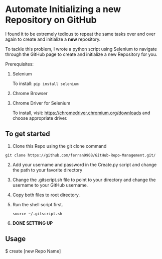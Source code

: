 # Automate Initializing a new Repository on GitHub

I found it to be extremely tedious to repeat the same tasks over and over again to create and initialize a **new** repository.

To tackle this problem, I wrote a python script using Selenium to navigate through the GitHub page to create and initialize a new Repository for you.


Prerequisites:
1. Selenium

    To install: ```pip install selenium```

2. Chrome Browser
3. Chrome Driver for Selenium
    
     To install, visit: https://chromedriver.chromium.org/downloads and choose appropriate driver.
    


## To get started

  1. Clone this Repo using the git clone command
  
    git clone https://github.com/ferran9908/GitHub-Repo-Management.git/
    
  2. Add your username and password in the Create.py script and change the path to your favorite directory
  
  3. Change the .gitscript.sh file to point to your directory and change the username to your GitHub username.
  
  4. Copy both files to root directory.
  
  5. Run the shell script first.
      
      ```source ~/.gitscript.sh```
  
  6. **DONE SETTING UP**
  
  
## Usage

  $ create [new Repo Name]
